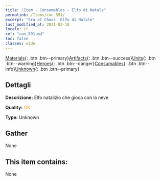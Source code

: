 ```yaml
---
title: "Item - Consumables - Elfo di Natale"
permalink: /Items/con_591/
excerpt: "Era of Chaos  Elfo di Natale"
last_modified_at: 2021-03-18
locale: it
ref: "con_591.md"
toc: false
classes: wide
---
```

 [Materials](/it/Items/){: .btn .btn--primary}[Artifacts](/it/Items/Artifacts/){: .btn .btn--success}[Units](/it/Items/Units/){: .btn .btn--warning}[Heroes](/it/Items/Heroes/){: .btn .btn--danger}[Consumables](/it/Items/Consumables/){: .btn .btn--info}[Unknown](/it/Items/Unknown/){: .btn .btn--primary}

## Dettagli
 **Descrizione:** Elfo natalizio che gioca con la neve

 **Quality:** <span style="color: #FF8C00">OK</span>

 **Type:** Unknown

## Gather

  None

## This item contains:

  None

